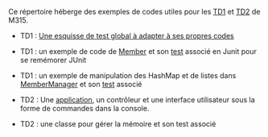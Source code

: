 Ce répertoire héberge des exemples de codes utiles pour les [TD1](https://lms.univ-cotedazur.fr/mod/book/view.php?id=57872) et [TD2](https://lms.univ-cotedazur.fr/mod/book/view.php?id=162335) de M315.

  * TD1 : [Une esquisse de test global à adapter à ses propres codes](https://github.com/IUT-DEPT-INFO-UCA/M315-TD2/blob/master/tests/fr/uca/iut/info/m315/td1/ForumTest.java) 
  * TD1 : un exemple de code de [Member](./src/fr/uca/iut/info/coo/td1_2/core/Member.java) et son [test](./tests/fr/uca/iut/info/coo/td1_2/core/MemberTest.java) associé en Junit pour se remémorer JUnit
  * TD1 : un exemple de manipulation des HashMap et de listes dans [MemberManager](./src/fr/uca/iut/info/coo/td1_2/core/MemberManager.java) et son [test](./tests/fr/uca/iut/info/coo/td1_2/core/MemberManagerTest.java) associé 
  
  * TD2 : Une [application](./src/fr/uca/iut/info/coo/td2/interactions/App.java), un contrôleur et une interface utilisateur sous la forme de commandes dans la console.
  * TD2 : une classe pour gérer la mémoire et son test associé
  

